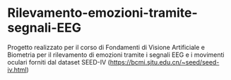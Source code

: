 # Rilevamento-emozioni-tramite-segnali-EEG
Progetto realizzato per il corso di Fondamenti di Visione Artificiale e Biometria per il rilevamento di emozioni tramite i segnali EEG e i movimenti oculari forniti dal dataset SEED-IV (https://bcmi.sjtu.edu.cn/~seed/seed-iv.html)
